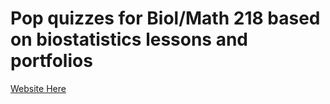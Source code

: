 # Pop quizzes for Biol/Math 218 based on biostatistics lessons and portfolios

[Website Here](lundquistecology.com/biostatistics)